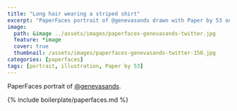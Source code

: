 ```yaml
---
title: "Long hair wearing a striped shirt"
excerpt: "PaperFaces portrait of @genevasands drawn with Paper by 53 on an iPad."
image: 
  path: &image ../assets/images/paperfaces-genevasands-twitter.jpg 
  feature: *image
  cover: true
  thumbnail: /assets/images/paperfaces-genevasands-twitter-150.jpg
categories: [paperfaces]
tags: [portrait, illustration, Paper by 53]
---
```


PaperFaces portrait of [@genevasands](https://twitter.com/genevasands).

{% include boilerplate/paperfaces.md %}
